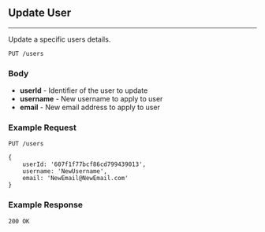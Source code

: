 ## Update User
---
Update a specific users details.

`PUT /users`

### Body
- **userId** - Identifier of the user to update
- **username** - New username to apply to user
- **email** - New email address to apply to user

### Example Request
`PUT /users`

```
{
	userId: '607f1f77bcf86cd799439013',
	username: 'NewUsername',
	email: 'NewEmail@NewEmail.com'
}
```

### Example Response
`200 OK`

